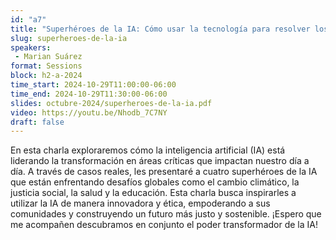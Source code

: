 ```yaml
---
id: "a7"
title: "Superhéroes de la IA: Cómo usar la tecnología para resolver los problemas del mundo"
slug: superheroes-de-la-ia
speakers:
 - Marian Suárez
format: Sessions
block: h2-a-2024
time_start: 2024-10-29T11:00:00-06:00
time_end: 2024-10-29T11:30:00-06:00
slides: octubre-2024/superheroes-de-la-ia.pdf
video: https://youtu.be/Nhodb_7C7NY
draft: false
---
```


En esta charla exploraremos cómo la inteligencia artificial (IA) está liderando la transformación en áreas críticas que impactan nuestro día a día. A través de casos reales, les presentaré a cuatro superhéroes de la IA que están enfrentando desafíos globales como el cambio climático, la justicia social, la salud y la educación. Esta charla busca inspirarles a utilizar la IA de manera innovadora y ética, empoderando a sus comunidades y construyendo un futuro más justo y sostenible. ¡Espero que me acompañen descubramos en conjunto el poder transformador de la IA!
